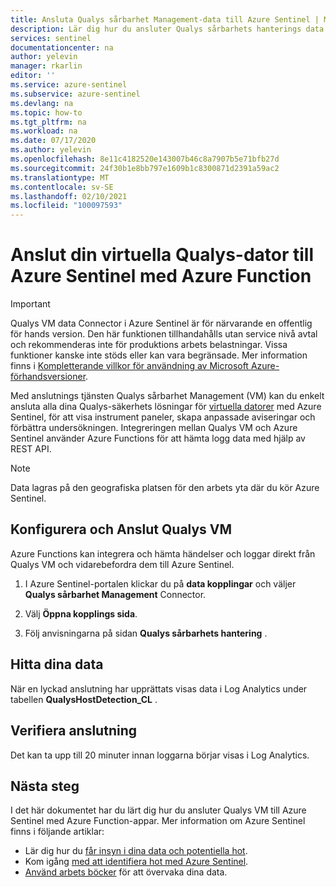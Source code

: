 ```yaml
---
title: Ansluta Qualys sårbarhet Management-data till Azure Sentinel | Microsoft Docs
description: Lär dig hur du ansluter Qualys sårbarhets hanterings data till Azure Sentinel.
services: sentinel
documentationcenter: na
author: yelevin
manager: rkarlin
editor: ''
ms.service: azure-sentinel
ms.subservice: azure-sentinel
ms.devlang: na
ms.topic: how-to
ms.tgt_pltfrm: na
ms.workload: na
ms.date: 07/17/2020
ms.author: yelevin
ms.openlocfilehash: 8e11c4182520e143007b46c8a7907b5e71bfb27d
ms.sourcegitcommit: 24f30b1e8bb797e1609b1c8300871d2391a59ac2
ms.translationtype: MT
ms.contentlocale: sv-SE
ms.lasthandoff: 02/10/2021
ms.locfileid: "100097593"
---
```

# <a name="connect-your-qualys-vm-to-azure-sentinel-with-azure-function"></a>Anslut din virtuella Qualys-dator till Azure Sentinel med Azure Function

> [!IMPORTANT]
> Qualys VM data Connector i Azure Sentinel är för närvarande en offentlig för hands version.
> Den här funktionen tillhandahålls utan service nivå avtal och rekommenderas inte för produktions arbets belastningar. Vissa funktioner kanske inte stöds eller kan vara begränsade. Mer information finns i [Kompletterande villkor för användning av Microsoft Azure-förhandsversioner](https://azure.microsoft.com/support/legal/preview-supplemental-terms/).

Med anslutnings tjänsten Qualys sårbarhet Management (VM) kan du enkelt ansluta alla dina Qualys-säkerhets lösningar för [virtuella datorer](https://www.qualys.com/apps/vulnerability-management/) med Azure Sentinel, för att visa instrument paneler, skapa anpassade aviseringar och förbättra undersökningen. Integreringen mellan Qualys VM och Azure Sentinel använder Azure Functions för att hämta logg data med hjälp av REST API.

> [!NOTE]
> Data lagras på den geografiska platsen för den arbets yta där du kör Azure Sentinel.

## <a name="configure-and-connect-qualys-vm"></a>Konfigurera och Anslut Qualys VM

Azure Functions kan integrera och hämta händelser och loggar direkt från Qualys VM och vidarebefordra dem till Azure Sentinel.

1. I Azure Sentinel-portalen klickar du på **data kopplingar** och väljer **Qualys sårbarhet Management** Connector.

1. Välj **Öppna kopplings sida**.

1. Följ anvisningarna på sidan **Qualys sårbarhets hantering** .

## <a name="find-your-data"></a>Hitta dina data

När en lyckad anslutning har upprättats visas data i Log Analytics under tabellen **QualysHostDetection_CL** .

## <a name="validate-connectivity"></a>Verifiera anslutning

Det kan ta upp till 20 minuter innan loggarna börjar visas i Log Analytics.

## <a name="next-steps"></a>Nästa steg

I det här dokumentet har du lärt dig hur du ansluter Qualys VM till Azure Sentinel med Azure Function-appar. Mer information om Azure Sentinel finns i följande artiklar:

- Lär dig hur du [får insyn i dina data och potentiella hot](quickstart-get-visibility.md).
- Kom igång [med att identifiera hot med Azure Sentinel](tutorial-detect-threats-built-in.md).
- [Använd arbets böcker](tutorial-monitor-your-data.md) för att övervaka dina data.

